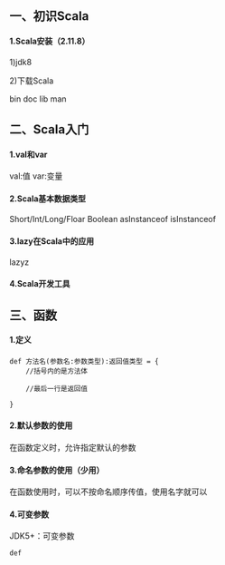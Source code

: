 ## 一、初识Scala
#### 1.Scala安装（2.11.8）
1)jdk8

2)下载Scala

bin
doc
lib
man

## 二、Scala入门
#### 1.val和var
val:值 
var:变量
#### 2.Scala基本数据类型
Short/Int/Long/Floar
Boolean
asInstanceof
isInstanceof
#### 3.lazy在Scala中的应用
lazyz
#### 4.Scala开发工具

## 三、函数
#### 1.定义

~~~
def 方法名(参数名:参数类型):返回值类型 = {
    //括号内的是方法体
    
    //最后一行是返回值
    
}
~~~


#### 2.默认参数的使用
在函数定义时，允许指定默认的参数

#### 3.命名参数的使用（少用）
在函数使用时，可以不按命名顺序传值，使用名字就可以

#### 4.可变参数
JDK5+：可变参数
~~~
def 
~~~

